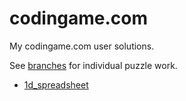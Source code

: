 # codingame.com
My codingame.com user solutions.

See [branches] for individual puzzle work.

* [1d_spreadsheet]

[branches]: https://github.com/devvyn/codingame.com/branches
[1d_spreadsheet]: https://github.com/devvyn/codingame.com/branches/1d_spreadsheet
